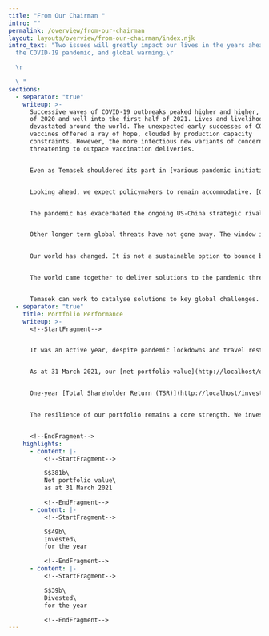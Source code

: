 ```yaml
---
title: "From Our Chairman "
intro: ""
permalink: /overview/from-our-chairman
layout: layouts/overview/from-our-chairman/index.njk
intro_text: "Two issues will greatly impact our lives in the years ahead &mdash;
  the COVID-19 pandemic, and global warming.\r

  \r

  \ "
sections:
  - separator: "true"
    writeup: >-
      Successive waves of COVID-19 outbreaks peaked higher and higher, for most
      of 2020 and well into the first half of 2021. Lives and livelihoods were
      devastated around the world. The unexpected early successes of COVID-19
      vaccines offered a ray of hope, clouded by production capacity
      constraints. However, the more infectious new variants of concern are now
      threatening to outpace vaccination deliveries.


      Even as Temasek shouldered its part in [various pandemic initiatives](http://localhost/steward/rising-above-covid-19.html), we kept a full agenda as an [investor, institution and steward](https://www.temasek.com.sg/en/who-we-are/our-charter).


      Looking ahead, we expect policymakers to remain accommodative. [Global growth may touch 6% in 2021 after the -3.3% decline in 2020](https://www.imf.org/en/Publications/WEO/Issues/2021/03/23/world-economic-outlook-april-2021).


      The pandemic has exacerbated the ongoing US-China strategic rivalry. This geopolitical uncertainty will be a drag on the investment climate and economic confidence.


      Other longer term global threats have not gone away. The window is closing rapidly on the carbon abatement front. We are [nearing the tipping point](http://localhost/pathways-to-sustainability/towards-a-sustainable-future.html) for melting glaciers.


      Our world has changed. It is not a sustainable option to bounce back to “business as usual”. We must all pull together, and bounce *forward* into a new norm for better lives and more sustainable livelihoods.


      The world came together to deliver solutions to the pandemic threat, however untidy the politics and fractious the nationalistic urges. We can and must do the same to [reduce carbon emissions](http://localhost/pathways-to-sustainability/measuring-and-tracking-portfolio-emissions.html), and improve food, water, energy and waste management.


      Temasek can work to catalyse solutions to key global challenges. We will deploy *[financial capital](http://localhost/overview/our-financials-and-portfolio.html)* to stimulate innovation and growth; develop *[human capital](http://localhost/overview/onetemasek-our-people.html)* to uplift capabilities and enhance potential; enable *[natural capital](http://localhost/overview/towards-a-net-zero-world.html)* to foster sustainable solutions for the climate and a better living environment; and crowd in *[social capital](http://localhost/overview/uplifting-lives-and-communities.html)* to transform lives for a more inclusive and resilient world.
  - separator: "true"
    title: Portfolio Performance
    writeup: >-
      <!--StartFragment-->


      It was an active year, despite pandemic lockdowns and travel restrictions. We [invested S$49 billion and divested S$39 billion](http://localhost/investor/investment-update.html): record numbers on both counts.


      As at 31 March 2021, our [net portfolio value](http://localhost/overview/performance-overview.html) was S$381 billion, up S$75 billion over the previous year. Our portfolio saw healthy investment returns, including from payments, technology and life sciences, especially in markets like China and the US. In addition, several of our unlisted companies went public as markets rebounded.


      One-year [Total Shareholder Return (TSR)](http://localhost/investor/total-shareholder-return.html) was 24.53%. Our longer term 10-year and 20-year TSRs were 7% and 8% respectively. [TSR since inception in 1974](http://localhost/investor/how-we-grew.html) was 14%.


      The resilience of our portfolio remains a core strength. We invested through the year, to strengthen our portfolio against a more disruptive world. We expect that rapid technological changes will upend business models, with climate risks becoming more pressing.


      <!--EndFragment-->
    highlights:
      - content: |-
          <!--StartFragment-->

          S$381b\
          Net portfolio value\
          as at 31 March 2021

          <!--EndFragment-->
      - content: |-
          <!--StartFragment-->

          S$49b\
          Invested\
          for the year

          <!--EndFragment-->
      - content: |-
          <!--StartFragment-->

          S$39b\
          Divested\
          for the year

          <!--EndFragment-->
---
```

